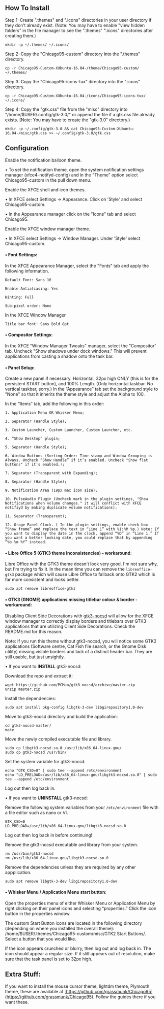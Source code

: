 ## How To Install

Step 1: Create ".themes" and ".icons" directories  in your user directory if they don't already exist.
(Note: You may have to enable "view hidden folders" in the file manager to see the ".themes" ".icons" directories after creating them.)

    mkdir -p ~/.themes/ ~/.icons/

Step 2: Copy the "Chicago95-custom" directory into the ".themes" directory.

    cp -r Chicago95-Custom-XUbuntu-16.04-/theme/Chicago95-custom/ ~/.themes/

Step 3: Copy the "Chicago95-icons-tux" directory into the ".icons" directory.

    cp -r Chicago95-Custom-XUbuntu-16.04-/icons/Chicago95-icons-tux/ ~/.icons/

Step 4: Copy the "gtk.css" file from the "misc" directory into "/home/$USER/.config/gtk-3.0/" or append the file if a gtk.css file already exists.
(Note: You may have to create the "gtk-3.0" directory.)

    mkdir -p ~/.config/gtk-3.0 && cat Chicago95-Custom-XUbuntu-16.04-/misc/gtk.css >> ~/.config/gtk-3.0/gtk.css

## Configuration

Enable the notification balloon theme.

• To set the notification theme, open the system notification settings manager (xfce4-notifyd-config) and in the "Theme" option select Chicago95-custom in the pull down menu.

Enable the XFCE shell and icon themes.

• In XFCE select Settings -> Appearance. Click on 'Style' and select Chicago95-custom.

• In the Appearance manager click on the "Icons" tab and select Chicago95.

Enable the XFCE window manager theme.

• In XFCE select Settings -> Window Manager. Under 'Style' select Chicago95-custom.

#### • Font Settings:

In the XFCE Appearance Manager, select the "Fonts" tab and apply the following information.

    Default Font: Sans 10

    Enable Antialiasing: Yes

    Hinting: Full

    Sub-pixel order: None

In the XFCE Window Manager

    Title bar font: Sans Bold 8pt

#### • Compositor Settings:

In the XFCE "Window Manager Tweaks" manager, select the "Compositor" tab. Uncheck "Show shadows under dock windows." This will prevent applications from casting a shadow onto the task bar.

#### • Panel Setup:

Create a new panel if necessary. Horizontal, 32px high ONLY (this is for the persistent START button), and 100% Length. (Only horizontal taskbar. No vertical taskbar, sorry.) In the “Appearance” tab set the background style to "None" so that it inherits the theme style and adjust the Alpha to 100.

In the “Items” tab, add the following in this order:

    1. Application Menu OR Whisker Menu; 

    2. Separator (Handle Style); 

    3. Custom Launcher, Custom Launcher, Custom Launcher, etc.

    4. “Show Desktop” plugin; 

    5. Separator (Handle Style); 

    6. Window Buttons (Sorting Order: Time-stamp and Window Grouping is Always. Uncheck “Show Handle” if it’s enabled. Uncheck "Show flat buttons" if it's enabled.); 

    7. Separator (Transparent with Expanding); 

    8. Separator (Handle Style); 

    9. Notification Area (19px max icon size); 

    10. PulseAudio Plugin (Uncheck mark in the plugin settings, "Show Notifications when volume changes." it will conflict with XFCE notifiyd by making duplicate volume notifications); 

    11. Separator (Transparent); 

    12. Orage Panel Clock. ( In the plugin settings, enable check box “Show frame” and replace the text in “Line 1” with %I:%M %p.) Note: If you want to display the date in the clock, append “%D” in “Line 1.” If you want a better looking date, you could replace that by appending “%b %m %Y” instead.

#### • Libre Office 5 (GTK3 theme Inconsistencies) - workaround:
Libre Office with the GTK3 theme doesn't look very good. I'm not sure why, but I'm trying to fix it. In the mean time you can remove the `libreoffice-gtk3` package which will cause Libre Office to fallback onto GTK2 which is far more consistent and looks better.

    sudo apt remove libreoffice-gtk3


#### • GTK3 (GNOME) applications missing titlebar colour & border - workaround:
Disabling Client Side Decorations with [gtk3-nocsd](https://github.com/PCMan/gtk3-nocsd) will allow for the XFCE window manager to correctly display borders and titlebars over GTK3 applications that are utilizing Client Side Decorations. Check the README.md for this reason.

Note: If you run this theme without gtk3-nocsd, you will notice some GTK3 applications (Software centre, Cat Fish file search, or the Gnome Disk utility) missing visible borders and lack of a distinct header bar. They are still usable, but just unsightly.

• If you want to **INSTALL** gtk3-nocsd:

Download the repo and extract it:

    wget https://github.com/PCMan/gtk3-nocsd/archive/master.zip
    unzip master.zip

Install the dependencies:

    sudo apt install pkg-config libgtk-3-dev libgirepository1.0-dev

Move to gtk3-nocsd directory and build the application:

    cd gtk3-nocsd-master/
    make

Move the newly compiled executable file and library.

    sudo cp libgtk3-nocsd.so.0 /usr/lib/x86_64-linux-gnu/
    sudo cp gtk3-nocsd /usr/bin/

Set the system variable for gtk3-nocsd.

    echo "GTK_CSD=0" | sudo tee --append /etc/environment
    echo "LD_PRELOAD=/usr/lib/x86_64-linux-gnu/libgtk3-nocsd.so.0" | sudo tee --append /etc/environment

Log out then log back in.

• If you want to **UNINSTALL** gtk3-nocsd:

Remove the following system variables from your `/etc/environment` file with a file editor such as nano or VI.

    GTK_CSD=0
    LD_PRELOAD=/usr/lib/x86_64-linux-gnu/libgtk3-nocsd.so.0

Log out then log back in before continuing!

Remove the gtk3-nocsd executable and library from your system.

    rm /usr/bin/gtk3-nocsd
    rm /usr/lib/x86_64-linux-gnu/libgtk3-nocsd.so.0

Remove the dependencies unless they are required by any other appplication.

    sudo apt remove libgtk-3-dev libgirepository1.0-dev

#### • Whisker Menu / Application Menu start button:

Open the properties menu of either Whisker Menu or Application Menu by right clicking on their panel icons and selecting “properties.” Click the icon button in the properties window. 

The custom Start Button icons are located in the following directory (depending on where you installed the overall theme): /home/$USER/.themes/Chicago95-custom/misc/GTK2 Start Buttons/. Select a button that you would like.

If the icon appears crunched or blurry, then log out and log back in. The icon should appear a regular size. If it still appears out of resolution, make sure that the task panel is set to 32px high.

## Extra Stuff:

If you want to install the mouse cursor theme, lightdm theme, Plymouth theme, these are available at [https://github.com/grassmunk/Chicago95](https://github.com/grassmunk/Chicago95). Follow the guides there if you want these.
